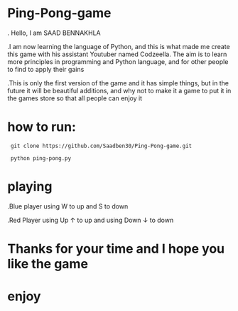 # Ping-Pong-game
. Hello, I am SAAD BENNAKHLA 

.I am now learning the language of Python, and this is what made me create this game with his assistant Youtuber named Codzeella.
The aim is to learn more principles in programming and Python language, and for other people to find to apply their gains

.This is only the first version of the game and it has simple things, but in the future it will be beautiful additions, 
and why not to make it a game to put it in the games store so that all people can enjoy it
 
 # how to run:
 
     git clone https://github.com/Saadben30/Ping-Pong-game.git
 
     python ping-pong.py
 # playing 
 
  .Blue player using W to up and S to down 
  
  .Red Player using Up ↑ to up and using Down ↓ to down
 
 # Thanks for your time and I hope you like the game
 
 
 # enjoy

 

        
